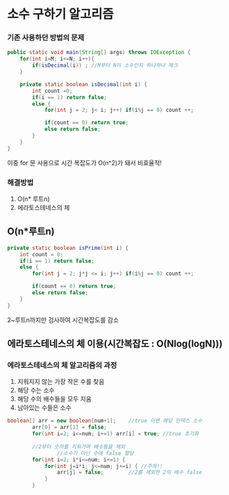 # 소수 구하기 알고리즘
### 기존 사용하던 방법의 문제

```java
public static void main(String[] args) throws IOException {
	for(int i=M; i<=N; i++){
        if(isDecimal(i)) ; //M부터 N이 소수인지 하나하나 체크
	}

	private static boolean isDecimal(int i) {
        int count =0;
        if(i == 1) return false;
        else {
            for(int j = 2; j< i; j++) if(i%j == 0) count ++;

            if(count == 0) return true;
            else return false;
        }
    }
}
```

이중 for 문 사용으로 시간 복잡도가 O(n^2)가 돼서 비효율적!

### 해결방법

1. O(n* 루트n)
2. 에라토스테네스의 체

## O(n*루트n)

```java
private static boolean isPrime(int i) {
    int count = 0;
    if(i == 1) return false;
    else {
        for(int j = 2; j*j <= i; j++) if(i%j == 0) count ++;

        if(count == 0) return true;
        else return false;
    }
}
```

2~루트n까지만 검사하여 시간복잡도를 감소

## 에라토스테네스의 체 이용(시간복잡도 : O(Nlog(logN)))

### 에라토스테네스의 체 알고리즘의 과정

1. 지워지지 않는 가장 작은 수를 찾음
2. 해당 수는 소수
3. 해당 수의 배수들을 모두 지움
4. 남아있는 수들은 소수

```java
boolean[] arr = new boolean[num+1];    //true 이면 해당 인덱스 소수
        arr[0] = arr[1] = false;
        for(int i=2; i<=num; i+=1) arr[i] = true; //true 초기화
 
        //2부터 숫자를 키워가며 배수들을 제외
				//소수가 아닌 수에 false 할당
        for(int i=2; i*i<=num; i+=1) {
            for(int j=i*i; j<=num; j+=i) { //주의!!
                arr[j] = false;        //2를 제외한 2의 배수 false
            }
        }
```
